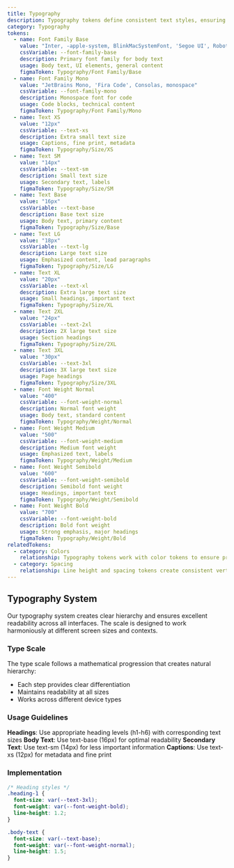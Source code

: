 ```yaml
---
title: Typography
description: Typography tokens define consistent text styles, ensuring readability and visual hierarchy across the design system.
category: Typography
tokens:
  - name: Font Family Base
    value: "Inter, -apple-system, BlinkMacSystemFont, 'Segoe UI', Roboto, sans-serif"
    cssVariable: --font-family-base
    description: Primary font family for body text
    usage: Body text, UI elements, general content
    figmaToken: Typography/Font Family/Base
  - name: Font Family Mono
    value: "JetBrains Mono, 'Fira Code', Consolas, monospace"
    cssVariable: --font-family-mono
    description: Monospace font for code
    usage: Code blocks, technical content
    figmaToken: Typography/Font Family/Mono
  - name: Text XS
    value: "12px"
    cssVariable: --text-xs
    description: Extra small text size
    usage: Captions, fine print, metadata
    figmaToken: Typography/Size/XS
  - name: Text SM
    value: "14px"
    cssVariable: --text-sm
    description: Small text size
    usage: Secondary text, labels
    figmaToken: Typography/Size/SM
  - name: Text Base
    value: "16px"
    cssVariable: --text-base
    description: Base text size
    usage: Body text, primary content
    figmaToken: Typography/Size/Base
  - name: Text LG
    value: "18px"
    cssVariable: --text-lg
    description: Large text size
    usage: Emphasized content, lead paragraphs
    figmaToken: Typography/Size/LG
  - name: Text XL
    value: "20px"
    cssVariable: --text-xl
    description: Extra large text size
    usage: Small headings, important text
    figmaToken: Typography/Size/XL
  - name: Text 2XL
    value: "24px"
    cssVariable: --text-2xl
    description: 2X large text size
    usage: Section headings
    figmaToken: Typography/Size/2XL
  - name: Text 3XL
    value: "30px"
    cssVariable: --text-3xl
    description: 3X large text size
    usage: Page headings
    figmaToken: Typography/Size/3XL
  - name: Font Weight Normal
    value: "400"
    cssVariable: --font-weight-normal
    description: Normal font weight
    usage: Body text, standard content
    figmaToken: Typography/Weight/Normal
  - name: Font Weight Medium
    value: "500"
    cssVariable: --font-weight-medium
    description: Medium font weight
    usage: Emphasized text, labels
    figmaToken: Typography/Weight/Medium
  - name: Font Weight Semibold
    value: "600"
    cssVariable: --font-weight-semibold
    description: Semibold font weight
    usage: Headings, important text
    figmaToken: Typography/Weight/Semibold
  - name: Font Weight Bold
    value: "700"
    cssVariable: --font-weight-bold
    description: Bold font weight
    usage: Strong emphasis, major headings
    figmaToken: Typography/Weight/Bold
relatedTokens:
  - category: Colors
    relationship: Typography tokens work with color tokens to ensure proper contrast and readability
  - category: Spacing
    relationship: Line height and spacing tokens create consistent vertical rhythm
---
```


## Typography System

Our typography system creates clear hierarchy and ensures excellent readability across all interfaces. The scale is designed to work harmoniously at different screen sizes and contexts.

### Type Scale

The type scale follows a mathematical progression that creates natural hierarchy:

- Each step provides clear differentiation
- Maintains readability at all sizes
- Works across different device types

### Usage Guidelines

**Headings**: Use appropriate heading levels (h1-h6) with corresponding text sizes
**Body Text**: Use text-base (16px) for optimal readability
**Secondary Text**: Use text-sm (14px) for less important information
**Captions**: Use text-xs (12px) for metadata and fine print

### Implementation

```css
/* Heading styles */
.heading-1 {
  font-size: var(--text-3xl);
  font-weight: var(--font-weight-bold);
  line-height: 1.2;
}

.body-text {
  font-size: var(--text-base);
  font-weight: var(--font-weight-normal);
  line-height: 1.5;
}
```
